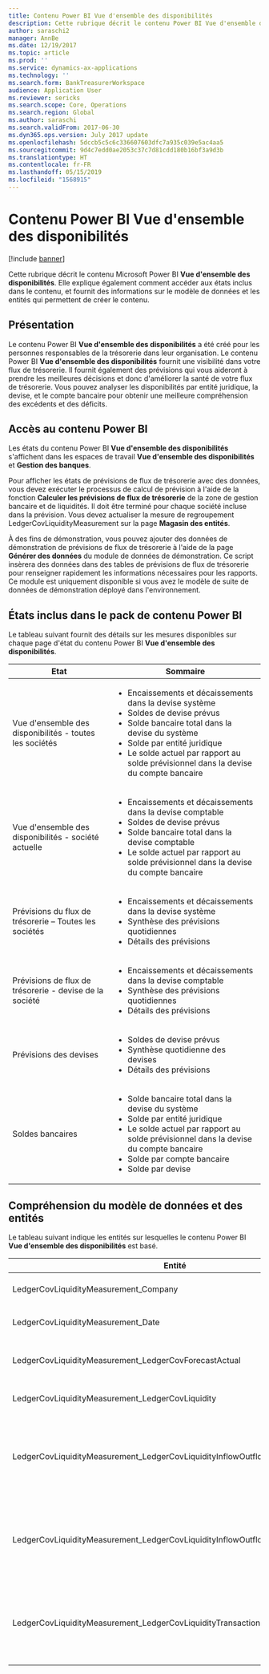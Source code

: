 ```yaml
---
title: Contenu Power BI Vue d'ensemble des disponibilités
description: Cette rubrique décrit le contenu Power BI Vue d'ensemble des disponibilités. Elle explique également comment accéder aux états inclus dans le contenu, et fournit des informations sur le modèle de données et les entités qui permettent de créer le contenu.
author: saraschi2
manager: AnnBe
ms.date: 12/19/2017
ms.topic: article
ms.prod: ''
ms.service: dynamics-ax-applications
ms.technology: ''
ms.search.form: BankTreasurerWorkspace
audience: Application User
ms.reviewer: sericks
ms.search.scope: Core, Operations
ms.search.region: Global
ms.author: saraschi
ms.search.validFrom: 2017-06-30
ms.dyn365.ops.version: July 2017 update
ms.openlocfilehash: 5dccb5c5c6c336607603dfc7a935c039e5ac4aa5
ms.sourcegitcommit: 9d4c7edd0ae2053c37c7d81cdd180b16bf3a9d3b
ms.translationtype: HT
ms.contentlocale: fr-FR
ms.lasthandoff: 05/15/2019
ms.locfileid: "1568915"
---
```

# <a name="cash-overview-power-bi-content"></a>Contenu Power BI Vue d'ensemble des disponibilités

[!include [banner](../includes/banner.md)]

Cette rubrique décrit le contenu Microsoft Power BI **Vue d'ensemble des disponibilités**. Elle explique également comment accéder aux états inclus dans le contenu, et fournit des informations sur le modèle de données et les entités qui permettent de créer le contenu.

## <a name="overview"></a>Présentation

Le contenu Power BI **Vue d'ensemble des disponibilités** a été créé pour les personnes responsables de la trésorerie dans leur organisation. Le contenu Power BI **Vue d'ensemble des disponibilités** fournit une visibilité dans votre flux de trésorerie. Il fournit également des prévisions qui vous aideront à prendre les meilleures décisions et donc d'améliorer la santé de votre flux de trésorerie. Vous pouvez analyser les disponibilités par entité juridique, la devise, et le compte bancaire pour obtenir une meilleure compréhension des excédents et des déficits.

## <a name="accessing-the-power-bi-content"></a>Accès au contenu Power BI

Les états du contenu Power BI **Vue d'ensemble des disponibilités** s'affichent dans les espaces de travail **Vue d'ensemble des disponibilités** et **Gestion des banques**.

Pour afficher les états de prévisions de flux de trésorerie avec des données, vous devez exécuter le processus de calcul de prévision à l'aide de la fonction **Calculer les prévisions de flux de trésorerie** de la zone de gestion bancaire et de liquidités.  Il doit être terminé pour chaque société incluse dans la prévision.  Vous devez actualiser la mesure de regroupement LedgerCovLiquidityMeasurement sur la page **Magasin des entités**.  

À des fins de démonstration, vous pouvez ajouter des données de démonstration de prévisions de flux de trésorerie à l'aide de la page **Générer des données** du module de données de démonstration.  Ce script insèrera des données dans des tables de prévisions de flux de trésorerie pour renseigner rapidement les informations nécessaires pour les rapports.  Ce module est uniquement disponible si vous avez le modèle de suite de données de démonstration déployé dans l'environnement. 

## <a name="reports-that-are-included-in-the-power-bi-content"></a>États inclus dans le pack de contenu Power BI
Le tableau suivant fournit des détails sur les mesures disponibles sur chaque page d'état du contenu Power BI **Vue d'ensemble des disponibilités**.

| Etat                                | Sommaire |
|---------------------------------------|----------|
| Vue d'ensemble des disponibilités - toutes les sociétés         | <ul><li>Encaissements et décaissements dans la devise système</li><li>Soldes de devise prévus</li><li>Solde bancaire total dans la devise du système</li><li>Solde par entité juridique</li><li>Le solde actuel par rapport au solde prévisionnel dans la devise du compte bancaire</li></ul> |
| Vue d'ensemble des disponibilités - société actuelle       | <ul><li>Encaissements et décaissements dans la devise comptable</li><li>Soldes de devise prévus</li><li>Solde bancaire total dans la devise comptable</li><li>Le solde actuel par rapport au solde prévisionnel dans la devise du compte bancaire</li></ul> |
| Prévisions du flux de trésorerie – Toutes les sociétés    | <ul><li>Encaissements et décaissements dans la devise système</li><li>Synthèse des prévisions quotidiennes</li><li>Détails des prévisions</li></ul> |
| Prévisions de flux de trésorerie - devise de la société | <ul><li>Encaissements et décaissements dans la devise comptable</li><li>Synthèse des prévisions quotidiennes</li><li>Détails des prévisions</li></ul> |
| Prévisions des devises                     | <ul><li>Soldes de devise prévus</li><li>Synthèse quotidienne des devises</li><li>Détails des prévisions</li></ul> |
| Soldes bancaires                         | <ul><li>Solde bancaire total dans la devise du système</li><li>Solde par entité juridique</li><li>Le solde actuel par rapport au solde prévisionnel dans la devise du compte bancaire</li><li>Solde par compte bancaire</li><li>Solde par devise</li></ul> |


## <a name="understanding-the-data-model-and-entities"></a>Compréhension du modèle de données et des entités

Le tableau suivant indique les entités sur lesquelles le contenu Power BI **Vue d'ensemble des disponibilités** est basé.

| Entité                                                                          | Sommaire |
|---------------------------------------------------------------------------------|----------|
| LedgerCovLiquidityMeasurement\_Company                                          | Sociétés selon lesquelles filtrer les états |
| LedgerCovLiquidityMeasurement\_Date                                             | Dates selon lesquelles filtrer les états |
| LedgerCovLiquidityMeasurement\_LedgerCovForecastActual                          | Solde bancaire réel et dernier solde bancaire prévu |
| LedgerCovLiquidityMeasurement\_LedgerCovLiquidity                               | Détails de transaction prévus |
| LedgerCovLiquidityMeasurement\_LedgerCovLiquidityInflowOutflowBalanceCompany    | Synthèse des encaissements, décaissements et soldes en utilisant la devise comptable de chaque société |
| LedgerCovLiquidityMeasurement\_LedgerCovLiquidityInflowOutflowBalanceEnterprise | Synthèse des encaissements, décaissements et soldes en utilisant la devise système de toutes les sociétés |
| LedgerCovLiquidityMeasurement\_LedgerCovLiquidityTransactionCurrency            | Synthèse des montants de transactions nets et solde des devises en utilisant la devise de transaction |


